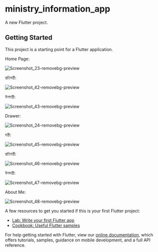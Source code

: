 # ministry_information_app

A new Flutter project.

## Getting Started

This project is a starting point for a Flutter application.

Home Page: 










![Screenshot_23-removebg-preview](https://user-images.githubusercontent.com/90518184/150566794-048c0c93-a2e3-4917-8631-f7cbec0942b7.png)

প্রতিমন্ত্রী:










![Screenshot_42-removebg-preview](https://user-images.githubusercontent.com/90518184/151166772-6448f230-08e6-49e7-ad7b-a06a1a25d25b.png)


উপমন্ত্রী:












![Screenshot_43-removebg-preview](https://user-images.githubusercontent.com/90518184/151166856-79ab7b0c-de09-4090-855b-1d7d826defb2.png)













Drawer:











![Screenshot_24-removebg-preview](https://user-images.githubusercontent.com/90518184/150566880-bb852a00-4771-485a-b4b5-abf14ced4db2.png)





মন্ত্রী: 




![Screenshot_45-removebg-preview](https://user-images.githubusercontent.com/90518184/151167118-5b84cdbe-c094-4fd6-a83d-129a43e7100f.png)







প্রতিমন্ত্রী:





![Screenshot_46-removebg-preview](https://user-images.githubusercontent.com/90518184/151167102-65f3f090-3935-4042-a75b-2ae5a94a7efd.png)








উপমন্ত্রী:










![Screenshot_47-removebg-preview](https://user-images.githubusercontent.com/90518184/151167087-1857fa63-cfb2-419c-a9f4-12c8b2f06b93.png)



About Me:









![Screenshot_48-removebg-preview](https://user-images.githubusercontent.com/90518184/151167206-f269879a-6751-4789-aa9f-bffc225c5bc0.png)



A few resources to get you started if this is your first Flutter project:

- [Lab: Write your first Flutter app](https://flutter.dev/docs/get-started/codelab)
- [Cookbook: Useful Flutter samples](https://flutter.dev/docs/cookbook)

For help getting started with Flutter, view our
[online documentation](https://flutter.dev/docs), which offers tutorials,
samples, guidance on mobile development, and a full API reference.

